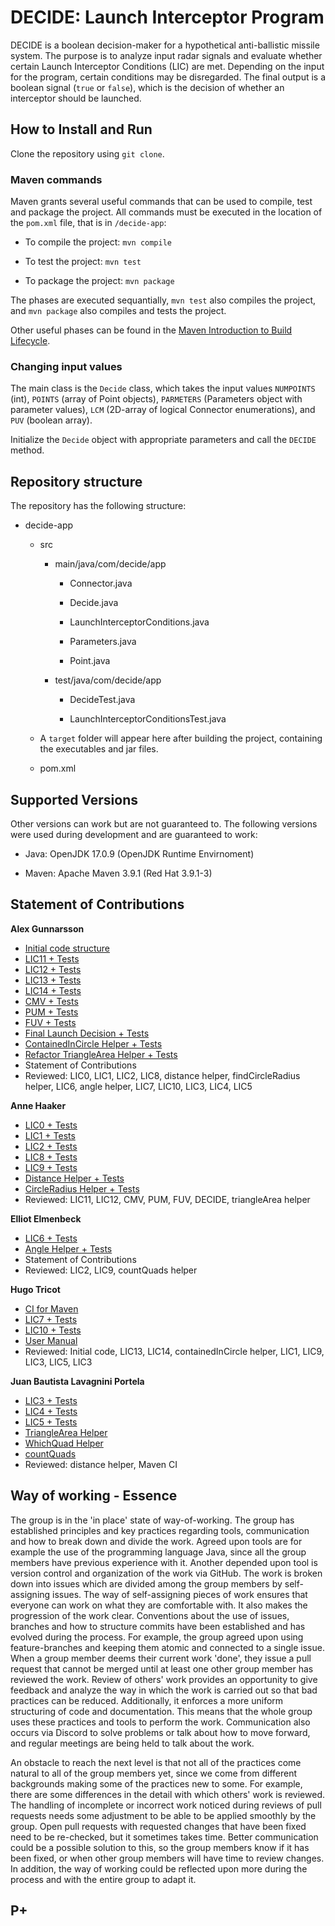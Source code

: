 # DECIDE: Launch Interceptor Program

DECIDE is a boolean decision-maker for a hypothetical anti-ballistic missile system. The purpose is to analyze input radar signals and evaluate whether certain Launch Interceptor Conditions (LIC) are met. Depending on the input for the program, certain conditions may be disregarded. The final output is a boolean signal (`true` or `false`), which is the decision of whether an interceptor should be launched.

## How to Install and Run

Clone the repository using `git clone`.

### Maven commands

Maven grants several useful commands that can be used to compile, test and package the project. All commands must be executed in the location of the `pom.xml` file, that is in `/decide-app`:

- To compile the project: `mvn compile`

- To test the project: `mvn test`

- To package the project: `mvn package`

The phases are executed sequantially, `mvn test` also compiles the project, and `mvn package` also compiles and tests the project.

Other useful phases can be found in the [Maven Introduction to Build Lifecycle](https://maven.apache.org/guides/introduction/introduction-to-the-lifecycle.html).

### Changing input values

The main class is the `Decide` class, which takes the input values `NUMPOINTS` (int), `POINTS` (array of Point objects), `PARMETERS` (Parameters object with parameter values), `LCM` (2D-array of logical Connector enumerations), and `PUV` (boolean array).

Initialize the `Decide` object with appropriate parameters and call the `DECIDE` method.



## Repository structure

The repository has the following structure:

- decide-app
  
  - src
    
    - main/java/com/decide/app
      
      - Connector.java
      
      - Decide.java
      
      - LaunchInterceptorConditions.java
      
      - Parameters.java
      
      - Point.java
    
    - test/java/com/decide/app
      
      - DecideTest.java
      
      - LaunchInterceptorConditionsTest.java
  
  - A `target` folder will appear here after building the project, containing the executables and jar files.
  
  - pom.xml





## Supported Versions

Other versions can work but are not guaranteed to. The following versions were used during development and are guaranteed to work: 

- Java: OpenJDK 17.0.9 (OpenJDK Runtime Envirnoment)

- Maven: Apache Maven 3.9.1 (Red Hat 3.9.1-3)

## Statement of Contributions

**Alex Gunnarsson**

- [Initial code structure](https://github.com/alexarne/DECIDE/pull/28)
- [LIC11 + Tests](https://github.com/alexarne/DECIDE/pull/69)
- [LIC12 + Tests](https://github.com/alexarne/DECIDE/pull/68)
- [LIC13 + Tests](https://github.com/alexarne/DECIDE/pull/83)
- [LIC14 + Tests](https://github.com/alexarne/DECIDE/pull/81)
- [CMV + Tests](https://github.com/alexarne/DECIDE/pull/48)
- [PUM + Tests](https://github.com/alexarne/DECIDE/pull/65)
- [FUV + Tests](https://github.com/alexarne/DECIDE/pull/66)
- [Final Launch Decision + Tests](https://github.com/alexarne/DECIDE/pull/49)
- [ContainedInCircle Helper + Tests](https://github.com/alexarne/DECIDE/pull/79)
- [Refactor TriangleArea Helper + Tests](https://github.com/alexarne/DECIDE/pull/67)
- Statement of Contributions
- Reviewed: LIC0, LIC1, LIC2, LIC8, distance helper, findCircleRadius helper, LIC6, angle helper, LIC7, LIC10, LIC3, LIC4, LIC5

**Anne Haaker**

- [LIC0 + Tests](https://github.com/alexarne/DECIDE/pull/35)
- [LIC1 + Tests](https://github.com/alexarne/DECIDE/pull/55)
- [LIC2 + Tests](https://github.com/alexarne/DECIDE/pull/54)
- [LIC8 + Tests](https://github.com/alexarne/DECIDE/pull/57)
- [LIC9 + Tests](https://github.com/alexarne/DECIDE/pull/70)
- [Distance Helper + Tests](https://github.com/alexarne/DECIDE/pull/37)
- [CircleRadius Helper + Tests](https://github.com/alexarne/DECIDE/pull/64)
- Reviewed: LIC11, LIC12, CMV, PUM, FUV, DECIDE, triangleArea helper

**Elliot Elmenbeck**

- [LIC6 + Tests](https://github.com/alexarne/DECIDE/pull/93)
- [Angle Helper + Tests](https://github.com/alexarne/DECIDE/pull/78)
- Statement of Contributions
- Reviewed: LIC2, LIC9, countQuads helper

**Hugo Tricot**

- [CI for Maven](https://github.com/alexarne/DECIDE/pull/4)
- [LIC7 + Tests](https://github.com/alexarne/DECIDE/pull/56)
- [LIC10 + Tests](https://github.com/alexarne/DECIDE/pull/71)
- [User Manual](https://github.com/alexarne/DECIDE/pull/96)
- Reviewed: Initial code, LIC13, LIC14, containedInCircle helper, LIC1, LIC9, LIC3, LIC5, LIC3

**Juan Bautista Lavagnini Portela**

- [LIC3 + Tests](https://github.com/alexarne/DECIDE/pull/52)
- [LIC4 + Tests](https://github.com/alexarne/DECIDE/pull/60)
- [LIC5 + Tests](https://github.com/alexarne/DECIDE/pull/61)
- [TriangleArea Helper](https://github.com/alexarne/DECIDE/pull/52)
- [WhichQuad Helper](https://github.com/alexarne/DECIDE/pull/60)
- [countQuads](https://github.com/alexarne/DECIDE/pull/101)
- Reviewed: distance helper, Maven CI

## Way of working - Essence

The group is in the 'in place' state of way-of-working. The group has established principles and key practices regarding tools, communication and how to break down and divide the work. Agreed upon tools are for example the use of the programming language Java, since all the group members have previous experience with it. Another depended upon tool is version control and organization of the work via GitHub. The work is broken down into issues which are divided among the group members by self-assigning issues. The way of self-assigning pieces of work ensures that everyone can work on what they are comfortable with. It also makes the progression of the work clear. Conventions about the use of issues, branches and how to structure commits have been established and has evolved during the process. For example, the group agreed upon using feature-branches and keeping them atomic and connected to a single issue. When a group member deems their current work 'done', they issue a pull request that cannot be merged until at least one other group member has reviewed the work. Review of  others' work provides an opportunity to give feedback and analyze the way in which the work is carried out so that bad practices can be reduced. Additionally, it enforces a more uniform structuring of code and documentation. This means that the whole group uses these practices and tools to perform the work. Communication also occurs via Discord to solve problems or talk about how to move forward, and regular meetings are being held to talk about the work. 

An obstacle to reach the next level is that not all of the practices come natural to all of the group members yet, since we come from different backgrounds making some of the practices new to some. For example, there are some differences in the detail with which others' work is reviewed. The handling of incomplete or incorrect work noticed during reviews of pull requests needs some adjustment to be able to be applied smoothly by the group. Open pull requests with requested changes that have been fixed need to be re-checked, but it sometimes takes time. Better communication could be a possible solution to this, so the group members know if it has been fixed, or when other group members will have time to review changes. In addition, the way of working could be reflected upon more during the process and with the entire group to adapt it.

## P+